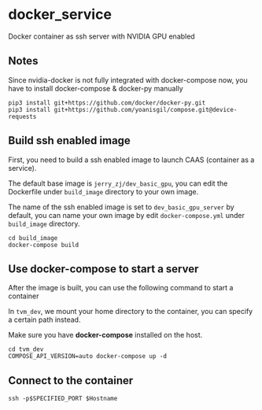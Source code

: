 # docker_service

Docker container as ssh server with NVIDIA GPU enabled

## Notes

Since nvidia-docker is not fully integrated with docker-compose now, you have to install docker-compose & docker-py manually

```shell
pip3 install git+https://github.com/docker/docker-py.git
pip3 install git+https://github.com/yoanisgil/compose.git@device-requests
```

## Build ssh enabled image

First, you need to build a ssh enabled image to launch CAAS (container as a service).

The default base image is ``jerry_zj/dev_basic_gpu``, you can edit the Dockerfile under 
``build_image`` directory to your own image.

The name of the ssh enabled image is set to ``dev_basic_gpu_server`` by default, you can name your own image by edit ``docker-compose.yml`` under ``build_image`` directory.

```shell
cd build_image
docker-compose build
```

## Use docker-compose to start a server

After the image is built, you can use the following command to start a container

In ``tvm_dev``, we mount your home directory to the container, you can specify a certain path instead.

Make sure you have **docker-compose** installed on the host.

```shell
cd tvm_dev
COMPOSE_API_VERSION=auto docker-compose up -d
```

## Connect to the container

```shell
ssh -p$SPECIFIED_PORT $Hostname
```
